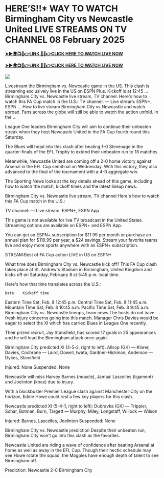 # HERE’S!!* WAY TO WATCH Birmingham City vs Newcastle United LIVE STREAMS ON TV CHANNEL 08 February 2025


**[➤►🌍📺📱👉LINK 🔴✅👉CLICK HERE TO WATCH LIVE NOW](https://mr-juniior.blogspot.com/2025/02/ef.html)**

**[➤►🌍📺📱👉LINK 🔴✅👉CLICK HERE TO WATCH LIVE NOW](https://mr-juniior.blogspot.com/2025/02/ef.html)**

[![](https://blogger.googleusercontent.com/img/b/R29vZ2xl/AVvXsEgw86QcRTQHa_0UF_R0Ce_BfmEP5mTpVruRVIlWCPMMqp8oWxkzZavuKovDSK7oHt7t7csMbgy3jKUoCHU7kED_YXGoogHBc3NxSi3Jurev7bBa3b51d-V1n3mFx857KlyS0FiziJpcUdJgJFovmDw3IASQPNDjw8eVi3p9JbVffFfUQEfkj3-qYllz/s686/soccer.gif)](https://mr-juniior.blogspot.com/2025/02/ef.html)

Livestream the Birmingham vs. Newcastle game in the US. This clash is streaming exclusively live in the US on ESPN Plus. Kickoff is at 12:45 ... Birmingham City vs. Newcastle live stream, TV channel. Here's how to watch this FA Cup match in the U.S.: TV channel: — Live stream: ESPN+, ESPN ... How to live stream Birmingham City vs Newcastle and watch abroad. Fans across the globe will still be able to watch the action unfold. In the ...

League One leaders Birmingham City will aim to continue their unbeaten streak when they host Newcastle United in the FA Cup fourth round this Saturday. 

The Blues will head into this clash after beating 1-0 Stevenage in the quarter-finals of the EFL Trophy to extend their unbeaten run to 18 matches.

Meanwhile, Newcastle United are coming off a 2-0 home victory against Arsenal in the EFL Cup semifinal on Wednesday. With this victory, they also advanced to the final of the tournament with a 4-0 aggregate win.

The Sporting News looks at the key details ahead of this game, including how to watch the match, kickoff times and the latest lineup news.

Birmingham City vs. Newcastle live stream, TV channel
Here's how to watch this FA Cup match in the U.S.:

TV channel: —
Live stream: ESPN+, ESPN App

This game is not available for live TV broadcast in the United States. Streaming options are available on ESPN+ and ESPN App.

You can get an ESPN+ subscription for $11.99 per month or purchase an annual plan for $119.99 per year, a $24 savings. Stream your favorite teams live and enjoy more sports anywhere with an ESPN+ subscription.


STREAM:Best of FA Cup action LIVE in US on ESPN+

What time does Birmingham City vs. Newcastle kick off?
This FA Cup clash takes place at St. Andrew's Stadium in Birmingham, United Kingdom and kicks off on Saturday, February 8 at 5:45 p.m. local time.

Here's how that time translates across the U.S.:

 	Date	Kickoff time
Eastern Time	Sat, Feb. 8	12:45 p.m.
Central Time	Sat, Feb. 8	11:45 a.m.
Mountain Time	Sat, Feb. 8	10:45 a.m.
Pacific Time	Sat, Feb. 8	9:45 a.m.
Birmingham City vs. Newcastle lineups, team news
The hosts do not have fresh injury concerns going into this match. Manager Chris Davies would be eager to select the XI which has carried Blues in League One recently.

Their prized recruit, Jay Stansfield, has scored 17 goals in 25 appearances and he will lead the Birmingham attack once again.

Birmingham City predicted XI (3-5-2, right to left): Allsop (GK) — Klarer, Davies, Cochrane — Laird, Dowell, Iwata, Gardner-Hickman, Anderson — Dykes, Stansfield

Injured: None
Suspended: None

Newcastle will miss Harvey Barnes (muscle), Jamaal Lascelles (ligament) and Joelinton (knee) due to injury.

With a blockbuster Premier League clash against Manchester City on the horizon, Eddie Howe could rest a few key players for this clash.

Newcastle predicted XI (5-4-1, right to left): Dubravka (GK) — Trippier, Schar, Botman, Burn, Targett — Murphy, Miley, Longstaff, Willock — Wilson 

Injured: Barnes, Lascelles, Joelinton
Suspended: None

Birmingham City vs. Newcastle prediction
Despite their unbeaten run, Birmingham City won't go into this clash as the favorites.

Newcastle United are riding a wave of confidence after beating Arsenal at home as well as away in the EFL Cup. Though their hectic schedule may see Howe rotate the squad, the Magpies have enough depth of talent to see Birmingham off.

Prediction: Newcastle 2-0 Birmingham City
